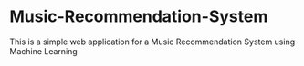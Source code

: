 # Music-Recommendation-System
This is a simple web application for a Music Recommendation System using Machine Learning

